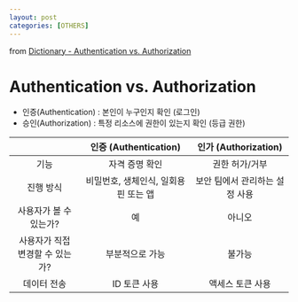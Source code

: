 ```yaml
---
layout: post
categories: [OTHERS]
---
```

from [Dictionary - Authentication vs. Authorization](https://github.com/newkayak12/Dictionary/blob/master/cs/AuthenticationAndAuthorization.md)


# Authentication vs. Authorization
- 인증(Authentication) : 본인이 누구인지 확인 (로그인)
- 승인(Authorization) : 특정 리소스에 권한이 있는지 확인 (등급 권한)

| |인증 (Authentication)|인가 (Authorization)|
|:-----:|:---------:|:-------:|
|기능 |자격 증명 확인 |권한 허가/거부|
|진행 방식 |비밀번호, 생체인식, 일회용 핀 또는 앱 |보안 팀에서 관리하는 설정 사용|
|사용자가 볼 수 있는가? |예 |아니오|
|사용자가 직접 변경할 수 있는가? |부분적으로 가능 |불가능|
|데이터 전송 |ID 토큰 사용 |액세스 토큰 사용|